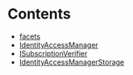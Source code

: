 

# Contents
- [facets](/src/Authorization/iam/facets)
- [IdentityAccessManager](IdentityAccessManager.sol/contract.IdentityAccessManager.md)
- [ISubscriptionVerifier](IdentityAccessManagerStorage.sol/interface.ISubscriptionVerifier.md)
- [IdentityAccessManagerStorage](IdentityAccessManagerStorage.sol/library.IdentityAccessManagerStorage.md)
